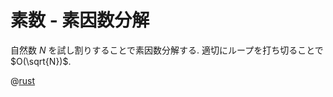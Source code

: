 # 素数 -  素因数分解

自然数 $N$ を試し割りすることで素因数分解する.
適切にループを打ち切ることで $O(\sqrt{N})$.

@[rust](procon-rs/src/num/prime/factorize.rs)
